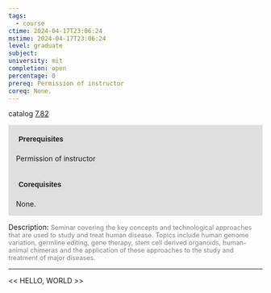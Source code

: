 ```yaml
---
tags:
  - course
ctime: 2024-04-17T23:06:24
mstime: 2024-04-17T23:06:24
level: graduate
subject: 
university: mit
completion: open
percentage: 0
prereq: Permission of instructor
coreq: None.
---
```


catalog [7.82](http://student.mit.edu/catalog/m7a.html#7.82)

<span style="display: block; padding: 15px; background-color: rgb(100, 100, 100, 0.2);"><font id="m_prereq3662_0" style="display: block; font-family: Arial, sans-serif; font-weight: bold; padding: 5px">Prerequisites</font><br><span id="prereq3662_0">Permission of instructor</span></span>
<span style="display: block; padding: 15px; background-color: rgb(100, 100, 100, 0.2);"><font id="m_coreq3662_0" style="display: block; font-family: Arial, sans-serif; font-weight: bold; padding: 5px">Corequisites</font><br><span id="coreq3662_0">None.</span></span>

<font style="">Description:</font>
<font style="color: grey; font-size: 0.8rem;">Seminar covering the key concepts and technological approaches that are used to study and treat human disease. Topics include human genome variation, germline editing, gene therapy, stem cell derived organoids, human-animal chimeras and the application of these approaches to the study and treatment of major diseases.</font>



---

<< HELLO, WORLD >>
